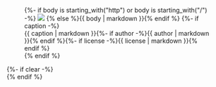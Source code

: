 <figure itemscope itemtype="http://schema.org/MediaObject" class="{{ class | default(value='') }}">
{%- if body is starting_with("http") or body is starting_with("/") -%}
<img itemprop="contentUrl" src="{{ body }}">
{% else %}{{ body | markdown }}{% endif %}
{%- if caption -%}<figcaption><span class=caption itemprop="caption">{{ caption | markdown }}</span>{%- if author -%}<span class=author itemprop="author">{{ author | markdown }}</span>{% endif %}{%- if license -%}<span class=license itemprop="license">{{ license | markdown }}</span>{% endif %}</figcaption>{% endif %}
</figure>{%- if clear -%}<br style="clear: both">{% endif %}